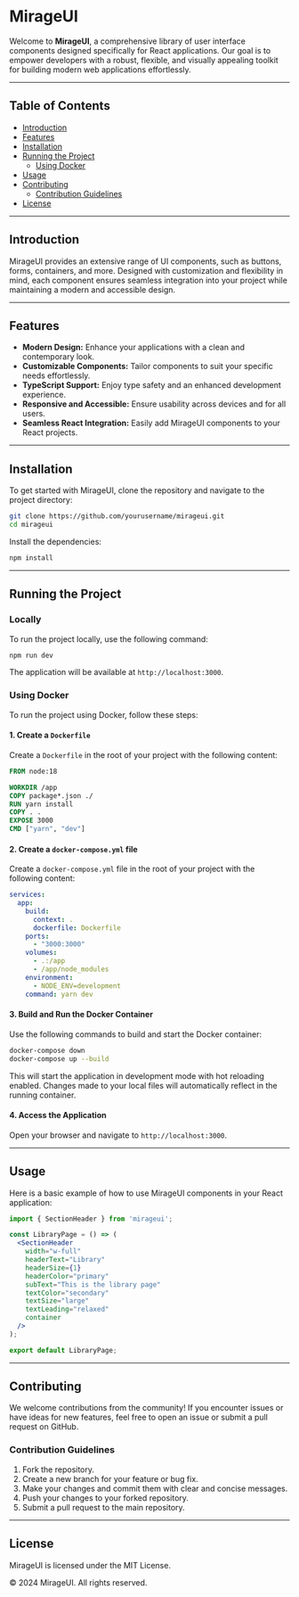 # MirageUI

Welcome to **MirageUI**, a comprehensive library of user interface components designed specifically for React applications. Our goal is to empower developers with a robust, flexible, and visually appealing toolkit for building modern web applications effortlessly.

---

## Table of Contents

- [Introduction](#introduction)
- [Features](#features)
- [Installation](#installation)
- [Running the Project](#running-the-project)
  - [Using Docker](#using-docker)
- [Usage](#usage)
- [Contributing](#contributing)
  - [Contribution Guidelines](#contribution-guidelines)
- [License](#license)

---

## Introduction

MirageUI provides an extensive range of UI components, such as buttons, forms, containers, and more. Designed with customization and flexibility in mind, each component ensures seamless integration into your project while maintaining a modern and accessible design.

---

## Features

- **Modern Design:** Enhance your applications with a clean and contemporary look.
- **Customizable Components:** Tailor components to suit your specific needs effortlessly.
- **TypeScript Support:** Enjoy type safety and an enhanced development experience.
- **Responsive and Accessible:** Ensure usability across devices and for all users.
- **Seamless React Integration:** Easily add MirageUI components to your React projects.

---

## Installation

To get started with MirageUI, clone the repository and navigate to the project directory:

```bash
git clone https://github.com/yourusername/mirageui.git
cd mirageui
```

Install the dependencies:

```bash
npm install
```

---

## Running the Project

### Locally

To run the project locally, use the following command:

```bash
npm run dev
```

The application will be available at `http://localhost:3000`.

### Using Docker

To run the project using Docker, follow these steps:

#### 1. Create a `Dockerfile`

Create a `Dockerfile` in the root of your project with the following content:

```Dockerfile
FROM node:18

WORKDIR /app
COPY package*.json ./
RUN yarn install
COPY . .
EXPOSE 3000
CMD ["yarn", "dev"]
```

#### 2. Create a `docker-compose.yml` file

Create a `docker-compose.yml` file in the root of your project with the following content:

```yaml
services:
  app:
    build:
      context: .
      dockerfile: Dockerfile
    ports:
      - "3000:3000"
    volumes:
      - .:/app
      - /app/node_modules
    environment:
      - NODE_ENV=development
    command: yarn dev
```

#### 3. Build and Run the Docker Container

Use the following commands to build and start the Docker container:

```bash
docker-compose down
docker-compose up --build
```

This will start the application in development mode with hot reloading enabled. Changes made to your local files will automatically reflect in the running container.

#### 4. Access the Application

Open your browser and navigate to `http://localhost:3000`.

---

## Usage

Here is a basic example of how to use MirageUI components in your React application:

```jsx
import { SectionHeader } from 'mirageui';

const LibraryPage = () => (
  <SectionHeader
    width="w-full"
    headerText="Library"
    headerSize={1}
    headerColor="primary"
    subText="This is the library page"
    textColor="secondary"
    textSize="large"
    textLeading="relaxed"
    container
  />
);

export default LibraryPage;
```

---

## Contributing

We welcome contributions from the community! If you encounter issues or have ideas for new features, feel free to open an issue or submit a pull request on GitHub.

### Contribution Guidelines

1. Fork the repository.
2. Create a new branch for your feature or bug fix.
3. Make your changes and commit them with clear and concise messages.
4. Push your changes to your forked repository.
5. Submit a pull request to the main repository.

---

## License

MirageUI is licensed under the MIT License.

&copy; 2024 MirageUI. All rights reserved.

